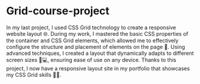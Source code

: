 # Grid-course-project

In my last project, I used CSS Grid technology to create a responsive website layout 🌐. During my work, I mastered the basic CSS properties of the container and CSS Grid elements, which allowed me to effectively configure the structure and placement of elements on the page 🔧. Using advanced techniques, I created a layout that dynamically adapts to different screen sizes 📱💻, ensuring ease of use on any device. Thanks to this project, I now have a responsive layout site in my portfolio that showcases my CSS Grid skills 💼✨.